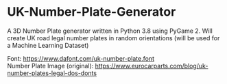 # UK-Number-Plate-Generator
A 3D Number Plate generator written in Python 3.8 using PyGame 2. Will create UK road legal number plates in random orientations (will be used for a Machine Learning Dataset)

Font: https://www.dafont.com/uk-number-plate.font <br>
Number Plate Image (original): https://www.eurocarparts.com/blog/uk-number-plates-legal-dos-donts
